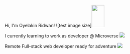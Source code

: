 Hi, I'm Oyelakin Ridwan! ![test image size]<img src="https://media.giphy.com/media/inyqrgp9o3NUA/giphy.gif" width="40" height="70">

I currently learning to work as developer @ Microverse ![](C:\Users\user\Pictures\microverse.png)


Remote Full-stack web developer ready for adventure ![](https://media.giphy.com/media/cFdHXXm5GhJsc/giphy.gif)

